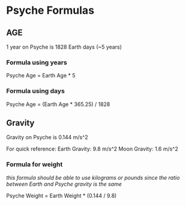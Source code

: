 # Psyche Formulas
## AGE
1 year on Psyche is 1828 Earth days (~5 years)

### Formula using years
Psyche Age = Earth Age * 5

### Formula using days
Psyche Age = (Earth Age * 365.25) / 1828

## Gravity
Gravity on Psyche is 0.144 m/s^2

For quick reference: 
Earth Gravity: 9.8 m/s^2
Moon Gravity: 1.6 m/s^2

### Formula for weight
*this formula should be able to use kilograms or pounds since the ratio between Earth and Psyche gravity is the same*

Psyche Weight = Earth Weight * (0.144 / 9.8)
